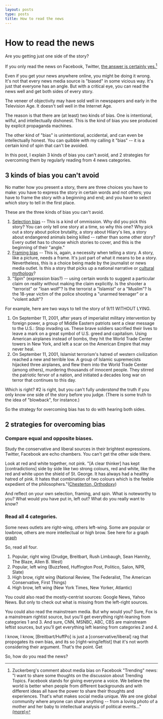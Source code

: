 ```yaml
---
layout: posts
type: posts
title: How to read the news
---
```


# How to read the news

Are you getting just one side of the story? 

If you only read the news on Facebook, Twitter, [the answer is certainly yes.](https://www.rt.com/news/328177-facebook-narrow-minded-study/)[^1]

Even if you get your news anywhere online, you might be doing it wrong. It's not that every news media source is "biased" in some vicious way. It's just that everyone has an angle. But with a critical eye, you can read the news well and get both sides of every story.  

The veneer of objectivity may have sold well in newspapers and early in the Television Age. It doesn't sell well in the Internet Age. 

The reason is that there are (at least) two kinds of bias. One is intentional, wilful, and intellectually dishonest. This is the kind of bias you see produced by explicit propaganda machines. 

The other kind of "bias" is unintentional, accidental, and can even be intellectually honest. You can quibble with my calling it "bias" -- it is a certain kind of spin that can't be avoided. 

In this post, I explain 3 kinds of bias you can't avoid, and 2 strategies for overcoming them by regularly reading from 4 news categories. 


## 3 kinds of bias you can't avoid

No matter how you present a story, there are three choices you have to make: you have to express the story in certain words and not others; you have to frame the story with a beginning and end; and you have to select *which* story to tell in the first place. 

These are the three kinds of bias you can't avoid. 

1. [Selection bias](http://rationalwiki.org/wiki/Selection_bias) -- This is a kind of ommission. Why did you pick this story? You can only tell one story at a time, so why this one? Why pick out a story about police brutality, a story about Hilary's lies, a story about endangered animals being killed -- rather than some other story? Every outlet has to choose which stories to cover, and this is the beginning of their "angle." 
2. [Framing bias](https://en.wikipedia.org/wiki/Framing_effect_(psychology)) -- This is, again, a necessity when telling a story. A story, like a picture, needs a frame. It's just part of what it means to be a story. Nevertheless, this is a choice being made by the journalist or news media outlet. Is this a story that picks up a national narrative or [cultural mythology](http://www.thefreedictionary.com/Cultural+myth)?
3. "Spin" (expression bias?) -- using certain words to suggest a particular claim on reality without making the claim explicitly. Is the shooter a "terrorist" or "loan wolf"? Is the terrorist a "Islamist" or a "Muslim"? Is the 18-year victim of the police shooting a "unarmed teenager" or a "violent adult"? 


For example, here are two ways to tell the story of 9/11 WITHOUT LYING. 

1. On September 11, 2001, after years of imperialist military intervention by foreign power, a group of Middle Eastern patriots sent a clear message to the U.S.: Stop invading us. These brave soldiers sacrified their lives to leave a mark on a great symbol of U.S. greed and capitalism. Using American airplanes instead of bombs, they hit the World Trade Center towers in New York, and left a scar on the American Empire that may never heal. 
2. On September 11, 2001, Islamist terrorism's hatred of western civilization reached a new and terrible low. A group of Islamic supremecists hijacked three airplanes, and flew them into the World Trade Center (among others), murdering thousands of innocent people. They stirred the patriotic fervor of a nation, and initiated a decades long war on terror that continues to this day. 

Which is right? #2 is right, but you can't fully *understand* the truth if you only know one side of the story before you judge. (There is some truth to the idea of "blowback", for instance.)

So the strategy for overcoming bias has to do with hearing both sides.

## 2 strategies for overcoming bias

### Compare equal and opposite biases.  

Study the conservative and liberal sources in their brightest expressions. Twitter, Facebook are echo chambers. You can't get the other side there.

Look at red and white together, not pink.   "[A clear thinker] has kept [contradictions] side by side like two strong colours, red and white, like the red and white upon the shield of St. George. It has always had a healthy hatred of pink. It hates that combination of two colours which is the feeble expedient of the philosophers."([Chesterton, Orthodoxy](http://www.leaderu.com/cyber/books/orthodoxy/ch6.html))

And reflect on your own selection, framing, and spin. What is noteworthy to you? What would you have put in, left out? What do you really want to know? 


### Read all 4 categories. 

Some news outlets are right-wing, others left-wing. Some are popular or lowbrow, others are more intellectual or high brow. See here for a graph [graph](http://www.businessinsider.com/what-your-preferred-news-outlet-says-about-your-political-ideology-2014-10)

So, read all four.

1. Popular, right wing (Drudge, Breitbart, Rush Limbaugh, Sean Hannity, The Blaze, Allen B. West)
2. Popular, left wing (Buzzfeed, Huffington Post, Politico, Salon, NPR, Slate)
3. High brow, right wing (National Review, The Federalist, The American Conservative, First Things)
4. High brow, left wing (New York Times, New Yorker, Atlantic)

You could also read the mostly-centrist sources: Google News, Yahoo News. But only to check out what is missing from the left-right sources. 

You could also read the mainstream media. But why would you? Sure, Fox is a mainstream rightist source, but you'll get everything right-leaning from categories 1 and 3. And sure, CNN, MSNBC, ABC, CBS are mainstream leftist sources, but you'll get everything left leaning from categories 2 and 4. 

I know, I know, [Breitbart/HuffPo] is just a [conservative/liberal] rag that propogates its own bias, and its so [right-wing/leftist] that it's not worth considering their argument. That's the point. Get

So, how do you read the news?


[^1]: Zuckerberg's comment about media bias on Facebook "Trending" news:
"I want to share some thoughts on the discussion about Trending Topics. Facebook stands for giving everyone a voice. We believe the world is better when people from different backgrounds and with different ideas all have the power to share their thoughts and experiences. That's what makes social media unique. We are one global community where anyone can share anything -- from a loving photo of a mother and her baby to intellectual analysis of political events..." [(more)](https://www.facebook.com/zuck?fref=nf)